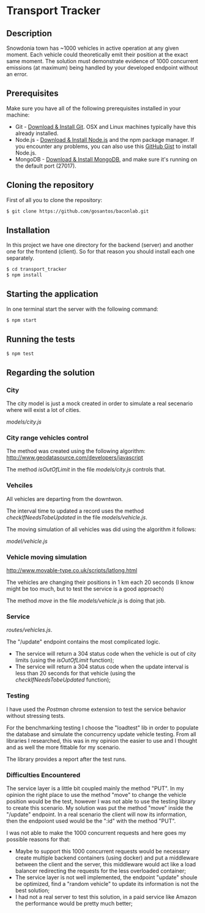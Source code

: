 # Transport Tracker

## Description
Snowdonia town has ~1000 vehicles in active operation at any given moment. Each vehicle could theoretically emit their position at the exact same moment. The solution must demonstrate evidence of 1000 concurrent emissions (at maximum) being handled by your developed endpoint without an error.

## Prerequisites

Make sure you have all of the following prerequisites installed in your machine:

* Git - [Download & Install Git](https://git-scm.com/downloads). OSX and Linux machines typically have this already installed.
* Node.js - [Download & Install Node.js](https://nodejs.org/en/download/) and the npm package manager. If you encounter any problems, you can also use this [GitHub Gist](https://gist.github.com/isaacs/579814) to install Node.js.
* MongoDB - [Download & Install MongoDB](http://www.mongodb.org/downloads), and make sure it's running on the default port (27017).

## Cloning the repository

First of all you to clone the repository:

```bash
$ git clone https://github.com/gosantos/baconlab.git
```

## Installation

In this project we have one directory for the backend (server) and another one for the frontend (client). So for that reason you should install each one separately.

```bash
$ cd transport_tracker
$ npm install
```

## Starting the application

In one terminal start the server with the following command:

```bash
$ npm start
```

## Running the tests

```bash
$ npm test
```
## Regarding the solution

### City

The city model is just a mock created in order to simulate a real secenario where will exist a lot of cities.

*models/city.js*

### City range vehicles control

The method was created using the following algorithm: 
http://www.geodatasource.com/developers/javascript

The method *isOutOfLimit* in the file *models/city.js* controls that.

### Vehciles

All vehicles are departing from the downtwon.

The interval time to updated a record uses the method *checkIfNeedsTobeUpdated* in the file *models/vehicle.js*.

The moving simulation of all vehicles was did using the algorithm  it follows:

*model/vehicle.js*

### Vehicle moving simulation

http://www.movable-type.co.uk/scripts/latlong.html

The vehicles are changing their positions in 1 km each 20 seconds (I know might be too much, but to test the service is a good approach)

The method *move* in the file *models/vehicle.js* is doing that job.

### Service

*routes/vehicles.js*.

The "/update" endpoint contains the most complicated logic.

* The service will return a 304 status code when the vehicle is out of city limits (using the *isOutOfLimit* function);
* The service will return a 304 status code when the update interval is less than 20 seconds for that vehicle (using the *checkIfNeedsTobeUpdated* function);

### Testing 

I have used the *Postman* chrome extension to test the service behavior without stressing tests.

For the benchmarking testing I choose the "loadtest" lib in order to populate the database and simulate the concurrency update vehicle testing.
From all libraries I researched, this was in my opinion the easier to use and I thought and as well the more fittable for my scenario.

The library provides a report after the test runs.

### Difficulties Encountered

The service layer is a little bit coupled mainly the method "PUT". In my opinion the right place to use the method "move" to change the vehicle position would be the test, however I was not able to use the testing library to create this scenario. 
My solution was put the method "move" inside the "/update" endpoint.
In a real scenario the client will now its information, then the endpoiont used would be the ":id" with the method "PUT". 

I was not able to make the 1000 concurrent requests and here goes my possible reasons for that:

* Maybe to support this 1000 concurrent requests would be necessary create multiple backend containers (using docker) and put a middleware between the client and the server, this middleware would act like a load balancer redirecting the requests for the less overloaded container;
* The service layer is not well implemented, the endpoint "update" shoule be optimized, find a "random vehicle" to update its information is not the best solution;
* I had not a real server to test this solution, in a paid service like Amazon the performance would be pretty much better;

